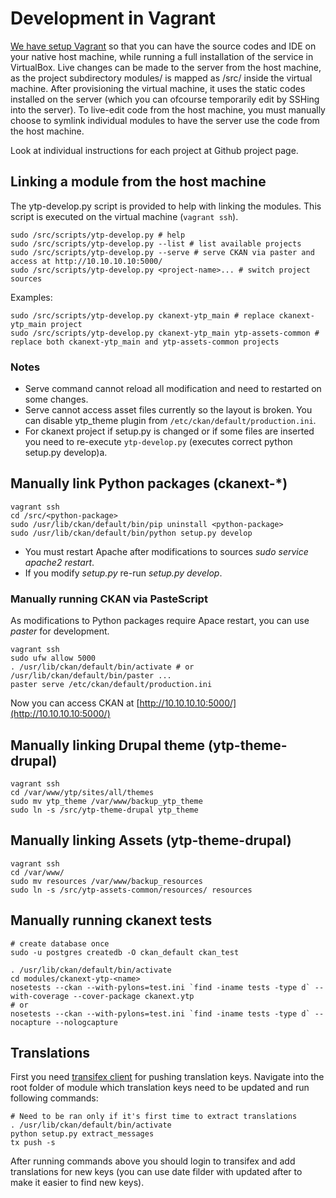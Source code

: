 
# Development in Vagrant

[We have setup Vagrant](local-installation.md) so that you can have the source codes and IDE on your native host machine, while running a full installation of the service in VirtualBox. Live changes can be made to the server from the host machine, as the project subdirectory modules/ is mapped as /src/ inside the virtual machine. After provisioning the virtual machine, it uses the static codes installed on the server (which you can ofcourse temporarily edit by SSHing into the server). To live-edit code from the host machine, you must manually choose to symlink individual modules to have the server use the code from the host machine.

Look at individual instructions for each project at Github project page.

## Linking a module from the host machine

The ytp-develop.py script is provided to help with linking the modules. This script is executed on the virtual machine (`vagrant ssh`).

    sudo /src/scripts/ytp-develop.py # help
    sudo /src/scripts/ytp-develop.py --list # list available projects
    sudo /src/scripts/ytp-develop.py --serve # serve CKAN via paster and access at http://10.10.10.10:5000/
    sudo /src/scripts/ytp-develop.py <project-name>... # switch project sources

Examples:

    sudo /src/scripts/ytp-develop.py ckanext-ytp_main # replace ckanext-ytp_main project
    sudo /src/scripts/ytp-develop.py ckanext-ytp_main ytp-assets-common # replace both ckanext-ytp_main and ytp-assets-common projects

### Notes

- Serve command cannot reload all modification and need to restarted on some changes.
- Serve cannot access asset files currently so the layout is broken. You can disable ytp_theme plugin from `/etc/ckan/default/production.ini`.
- For ckanext project if setup.py is changed or if some files are inserted you need to re-execute `ytp-develop.py` (executes correct python setup.py develop)a.

## Manually link Python packages (ckanext-*)

    vagrant ssh
    cd /src/<python-package>
    sudo /usr/lib/ckan/default/bin/pip uninstall <python-package>
    sudo /usr/lib/ckan/default/bin/python setup.py develop

- You must restart Apache after modifications to sources *sudo service apache2 restart*.
- If you modify *setup.py* re-run *setup.py develop*.

### Manually running CKAN via PasteScript

As modifications to Python packages require Apace restart, you can use *paster* for development.

    vagrant ssh
    sudo ufw allow 5000
    . /usr/lib/ckan/default/bin/activate # or /usr/lib/ckan/default/bin/paster ...
    paster serve /etc/ckan/default/production.ini

Now you can access CKAN at [http://10.10.10.10:5000/](http://10.10.10.10:5000/)

## Manually linking Drupal theme (ytp-theme-drupal)

    vagrant ssh
    cd /var/www/ytp/sites/all/themes
    sudo mv ytp_theme /var/www/backup_ytp_theme
    sudo ln -s /src/ytp-theme-drupal ytp_theme

## Manually linking Assets (ytp-theme-drupal)

    vagrant ssh
    cd /var/www/
    sudo mv resources /var/www/backup_resources
    sudo ln -s /src/ytp-assets-common/resources/ resources

## Manually running ckanext tests

    # create database once
    sudo -u postgres createdb -O ckan_default ckan_test

    . /usr/lib/ckan/default/bin/activate
    cd modules/ckanext-ytp-<name>
    nosetests --ckan --with-pylons=test.ini `find -iname tests -type d` --with-coverage --cover-package ckanext.ytp
    # or
    nosetests --ckan --with-pylons=test.ini `find -iname tests -type d` --nocapture --nologcapture

## Translations ##

First you need [transifex client](https://docs.transifex.com/client/introduction) for pushing translation keys.
Navigate into the root folder of module which translation keys need to be updated and run following commands:

```
# Need to be ran only if it's first time to extract translations
. /usr/lib/ckan/default/bin/activate
python setup.py extract_messages
tx push -s
```

After running commands above you should login to transifex and add translations for new keys (you can use date filder with updated after to make it easier to find new keys).
